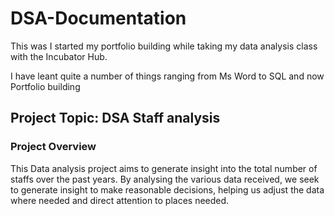 # DSA-Documentation
This was I started my portfolio building while taking my data analysis class with the Incubator Hub.

I have leant quite a number of things ranging from Ms Word to SQL and now Portfolio building

## Project Topic: DSA Staff analysis

### Project Overview
This Data analysis project aims to generate insight into the total number of staffs over the past years. By analysing the various data received, we seek to generate insight to make reasonable decisions, helping us adjust the data where needed and direct attention to places needed.
